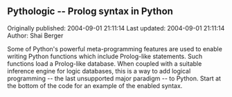 ## Pythologic -- Prolog syntax in Python 
Originally published: 2004-09-01 21:11:14 
Last updated: 2004-09-01 21:11:14 
Author: Shai Berger 
 
Some of Python's powerful meta-programming features are used to enable writing Python functions which include Prolog-like statements. Such functions load a Prolog-like database. When coupled with a suitable inference engine for logic databases, this is a way to add logical programming -- the last unsupported major paradigm -- to Python. Start at the bottom of the code for an example of the enabled syntax.